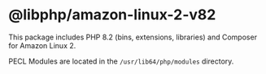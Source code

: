 # @libphp/amazon-linux-2-v82

This package includes PHP 8.2 (bins, extensions, libraries) and Composer for Amazon Linux 2.



PECL Modules are located in the `/usr/lib64/php/modules` directory.